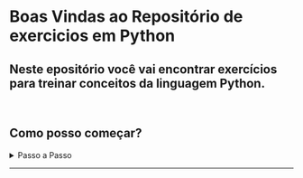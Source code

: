 # Boas Vindas ao Repositório de exercicios em Python

## Neste epositório você vai encontrar exercícios para treinar conceitos da linguagem Python.

<br>

## Como posso começar?
<details>
<summary> Passo a Passo </summary>

1. Tenha o Python instalado em sua máquina.

> Para esses exercícios, você precisará ter instalado o [🐍 Python], [🚚 Pip] e [📚 Venv]

2. Clone este repositório

```bash
git clone git@github.com:gean634n/python-exercises.git
```

3. Entre na pasta gerada

```bash
cd python-exercises
```

4. Crie o ambiente virtual que será utilizado para instalar as dependências

```bash
python3 -m venv .venv
```

5. Ative o ambiente virtual que foi criado

```bash
source .venv/bin/activate
```

6. Instale os requerimentos deste repositório 

```bash
python3 -m pip install -r dev-requirements.txt
```

7. Execute todos os testes do repositório (note que, enquanto não houver implementação nas funções, os testes falharão!)

```bash
python3 -m pytest
```

8. Execute os testes de um arquivo específico (note que, enquanto não houver implementação nas funções, os testes falharão!)

```bash
python3 -m pytest tests/<caminho/para/o/arquivo/de/teste>
```

9. Execute apenas um teste específico de um arquivo específico (note que, enquanto não houver implementação nas funções, os testes falharão!)

```bash
python3 -m pytest tests/<caminho/para/o/arquivo/de/teste>::<nome_da_função_do_teste>
```

</details>

---
